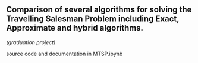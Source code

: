 ## Comparison of several algorithms for solving the Travelling Salesman Problem including Exact, Approximate and hybrid algorithms.

_(graduation project)_

source code and documentation in MTSP.ipynb

